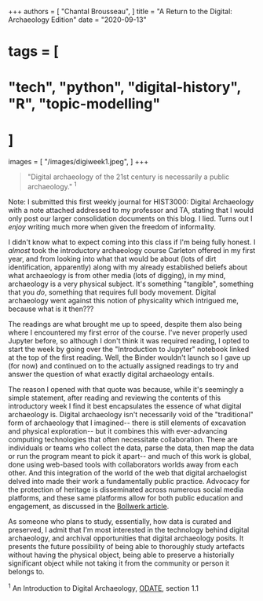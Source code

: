 +++
authors = [
    "Chantal Brousseau",
]
title = "A Return to the Digital: Archaeology Edition"
date = "2020-09-13"
# tags = [
#     "tech", "python", "digital-history", "R", "topic-modelling"
# ]
images = [
"/images/digiweek1.jpeg",
]
+++

> "Digital archaeology of the 21st century is necessarily a public archaeology." <sup>1<sup>

Note: I submitted this first weekly journal for HIST3000: Digital Archaeology with a note attached addressed to my professor and TA, stating that I would only post our larger consolidation documents on this blog. I lied. Turns out I *enjoy* writing much more when given the freedom of informality.

I didn't know what to expect coming into this class if I'm being fully honest. I *almost* took the introductory archaeology course Carleton offered in my first year, and from looking into what that would be about (lots of dirt identification, apparently) along with my already established beliefs about what archaeology is from other media (lots of digging), in my mind, archaeology is a very physical subject. It's something "tangible", something that you *do*, something that requires full body movement. Digital archaeology went against this notion of physicality which intrigued me, because what is it then???

The readings are what brought me up to speed, despite them also being where I encountered my first error of the course. I've never properly used Jupyter before, so although I don't think it was required reading, I opted to start the week by going over the "Introduction to Jupyter" notebook linked at the top of the first reading. Well, the Binder wouldn't launch so I gave up (for now) and continued on to the actually assigned readings to try and answer the question of what exactly digital archaeology entails.

The reason I opened with that quote was because, while it's seemingly a simple statement, after reading and reviewing the contents of this introductory week I find it best encapsulates the essence of what digital archaeology is. Digital archaeology isn't necessarily void of the "traditional" form of archaeology that I imagined-- there is still elements of excavation and physical exploration-- but it combines this with ever-advancing computing technologies that often necessitate collaboration. There are individuals or teams who collect the data, parse the data, then map the data or run the program meant to pick it apart-- and much of this work is global, done using web-based tools with collaborators worlds away from each other. And this integration of the world of the web that digital archaelogist delved into made their work a fundamentally public practice. Advocacy for the protection of heritage is disseminated across numerous social media platforms, and these same platforms allow for both public education and engagement, as discussed in the [Bollwerk article](https://via.hypothes.is/https://www.cambridge.org/core/services/aop-cambridge-core/content/view/9213F22B1FA891D11262BE3F49376C0E/S2326376800000486a.pdf/cocreations_role_in_digital_public_archaeology.pdf).

As someone who plans to study, essentially, how data is curated and preserved, I admit that I'm most interested in the technology behind digital archaeology, and archival opportunities that digital archaeology posits. It presents the future possibility of being able to thoroughly study artefacts without having the physical object, being able to preserve a historially significant object while not taking it from the community or person it belongs to.



<sup>1</sup> An Introduction to Digital Archaeology, [ODATE](https://o-date.github.io/draft/book/so-what-is-digital-archaeology.html#ref-watrall_archaeology_2017), section 1.1
